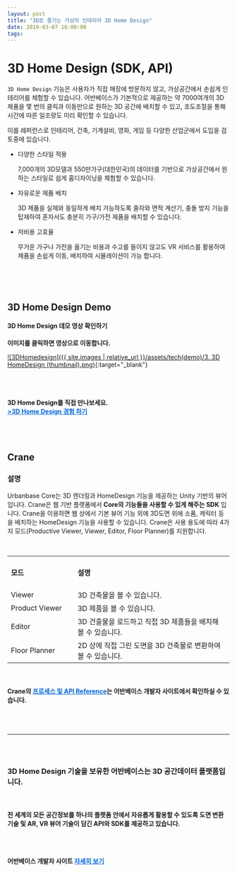 ```yaml
---
layout: post
title: "3D로 즐기는 가상의 인테리어 3D Home Design"
date: 2019-03-07 16:00:00
tags: 
---
```


# 3D Home Design (SDK, API)

`3D Home Design` 기능은 사용자가 직접 매장에 방문하지 않고, 가상공간에서 손쉽게 인테리어를 체험할 수 있습니다.
어반베이스가 기본적으로 제공하는 약 7000여개의 3D제품을 몇 번의 클릭과 이동만으로 원하는 3D 공간에 배치할 수 있고, 조도조절을 통해 시간에 따른 일조량도 미리 확인할 수 있습니다.

이를 레퍼런스로 인테리어, 건축, 기계설비, 영화, 게임 등 다양한 산업군에서 도입을 검토중에 있습니다.



- 다양한 스타일 적용

    7,000개의 3D모델과 550만가구(대한민국)의 데이터를 기반으로 가상공간에서 원하는 스타일로 쉽게 홈디자이닝을 체험할 수 있습니다.

- 자유로운 제품 배치

    3D 제품을 실제와 동일하게 배치 가능하도록 줄자와 면적 계산기, 충돌 방지 기능을 탑재하여 혼자서도 충분히 가구/가전 제품을 배치할 수 있습니다.

- 저비용 고효율

    무거운 가구나 가전을 옮기는 비용과 수고를 들이지 않고도 VR 서비스를 활용하여 제품을 손쉽게 이동, 배치하여 시뮬레이션이 가능 합니다.
<br>
<br>
<br>

## 3D Home Design Demo
<h4>3D Home Design 데모 영상 확인하기</h4>

**이미지를 클릭하면 영상으로 이동합니다.**

[![3DHomedesign]({{ site.images | relative_url }}/assets/tech(demo)/3. 3D HomeDesign (thumbnail).png)](https://youtu.be/sHmokPYTp2Q){:target="_blank"}

<br>
<br>
<h4> 3D Home Design를 직접 만나보세요. 
<br>
<a href="https://urbanbase.com/map" target="_blank" style="color: #0366d6;"> >3D Home Design 경험 하기</a> </h4>

<br>
<br>

## Crane 

### 설명

Urbanbase Core는 3D 렌더링과 HomeDesign 기능을 제공하는 Unity 기반의 뷰어 입니다. Crane은 웹 기반 플랫폼에서 **Core의 기능들을 사용할 수 있게 해주는 SDK** 입니다. 
Crane을 이용하면 웹 상에서 기본 뷰어 기능 외에 3D도면 위에 소품, 캐릭터 등을 배치하는 HomeDesign 기능을 사용할 수 있습니다. 
Crane은 사용 용도에 따라 4가지 모드(Productive Viewer, Viewer, Editor,  Floor Planner)를 지원합니다.

<br>

<table style="text-align: left;">
    <tbody>
        <tr style="width: 30%;">
            <td style="width: 30%;"><h4>모드</h4></td>
            <td><h4>설명</h4></td>
        </tr>
        <tr>
            <td>Viewer</td>
            <td>3D 건축물을 볼 수 있습니다.</td>
        </tr>
        <tr>
            <td>Product Viewer</td>
            <td>3D 제품을 볼 수 있습니다.</td>
        </tr>
        <tr>
            <td>Editor</td>
            <td>3D 건출물을 로드하고 직접 3D 제품들을 배치해 볼 수 있습니다.</td>
        </tr>
        <tr>
            <td>Floor Planner</td>
            <td>2D 상에 직접 그린 도면을 3D 건축물로 변환하여 볼 수 있습니다.</td>
        </tr>
    </tbody>
</table>

<br>

<h4>
 Crane의 <a href="https://developer.urbanbase.com/docs/core/TUTORIAL.html" target="_blank" style="color: #0366d6;">  프로세스 및 API Reference</a>는 어반베이스 개발자 사이트에서 확인하실 수 있습니다.
<h4>




<br>
<br>

<hr>
<br>
<br>
<h3>
3D Home Design 기술을 보유한 어반베이스는 3D 공간데이터 플랫폼입니다.
</h3>
<br>
<h4>
전 세계의 모든 공간정보를 하나의 플랫폼 안에서 자유롭게 활용할 수 있도록 도면 변환 기술 및 AR, VR 뷰어 기술이 담긴 API와 SDK를 제공하고 있습니다.<br>
<br>
<br>

<Br>


어반베이스 개발자 사이트 <a href="https://developer.urbanbase.com" target="_blank" style="color: #0366d6;"> 자세히 보기</a>
</h4>
<br><br><br>
